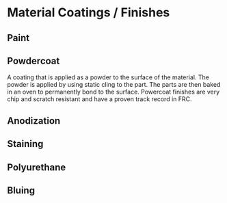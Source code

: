 # Material Coatings / Finishes

## Paint

## Powdercoat

A coating that is applied as a powder to the surface of the material. The powder is applied by using static cling to the  part. The parts are then baked in an oven to permanently bond to the surface. Powercoat finishes are very chip and scratch resistant and have a proven track record in FRC.

## Anodization

## Staining

## Polyurethane

## Bluing
